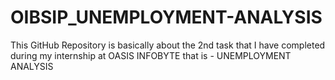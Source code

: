 # OIBSIP_UNEMPLOYMENT-ANALYSIS
This GitHub Repository is basically about the 2nd task that I have completed during my internship at OASIS INFOBYTE that is - UNEMPLOYMENT ANALYSIS
